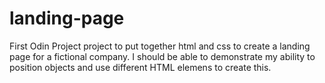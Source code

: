 # landing-page

First Odin Project project to put together html and css to create a landing page for a fictional company.
I should be able to demonstrate my ability to position objects and use different HTML elemens to create this.